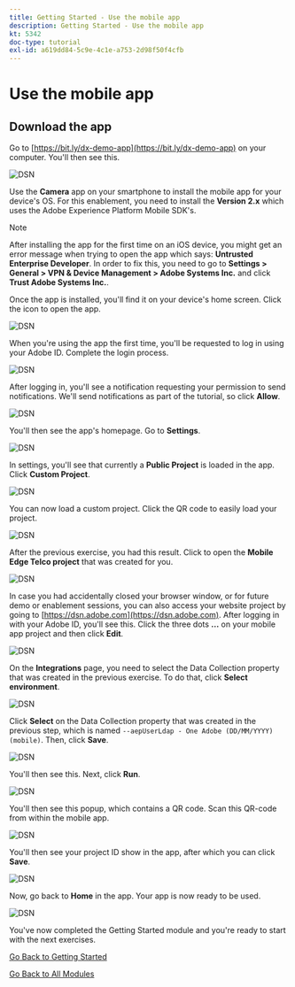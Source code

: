 ```yaml
---
title: Getting Started - Use the mobile app
description: Getting Started - Use the mobile app
kt: 5342
doc-type: tutorial
exl-id: a619dd84-5c9e-4c1e-a753-2d98f50f4cfb
---
```

# Use the mobile app

## Download the app

Go to [https://bit.ly/dx-demo-app](https://bit.ly/dx-demo-app) on your computer. You'll then see this.

![DSN](./images/mobileapp.png)

Use the **Camera** app on your smartphone to install the mobile app for your device's OS. For this enablement, you need to install the **Version 2.x** which uses the Adobe Experience Platform Mobile SDK's.

>[!NOTE]
>
>After installing the app for the first time on an iOS device, you might get an error message when trying to open the app which says: **Untrusted Enterprise Developer**. In order to fix this, you need to go to **Settings > General > VPN & Device Management > Adobe Systems Inc.** and click **Trust Adobe Systems Inc.**.

Once the app is installed, you'll find it on your device's home screen. Click the icon to open the app.

![DSN](./images/mobileappn1.png)

When you're using the app the first time, you'll be requested to log in using your Adobe ID. Complete the login process.

![DSN](./images/mobileappn2.png)

After logging in, you'll see a notification requesting your permission to send notifications. We'll send notifications as part of the tutorial, so click **Allow**.

![DSN](./images/mobileappn3.png)

You'll then see the app's homepage. Go to **Settings**.

![DSN](./images/mobileappn4.png)

In settings, you'll see that currently a **Public Project** is loaded in the app. Click **Custom Project**.

![DSN](./images/mobileappn5.png)

You can now load a custom project. Click the QR code to easily load your project.

![DSN](./images/mobileappn6.png)

After the previous exercise, you had this result. Click to open the **Mobile Edge Telco project** that was created for you.

![DSN](./images/dsn5b.png)

In case you had accidentally closed your browser window, or for future demo or enablement sessions, you can also access your website project by going to [https://dsn.adobe.com](https://dsn.adobe.com). After logging in with your Adobe ID, you'll see this. Click the three dots **...** on your mobile app project and then click **Edit**.

![DSN](./images/web8a.png)

On the **Integrations** page, you need to select the Data Collection property that was created in the previous exercise. To do that, click **Select environment**. 

![DSN](./images/web8aa.png)

Click **Select** on the Data Collection property that was created in the previous step, which is named `--aepUserLdap - One Adobe (DD/MM/YYYY) (mobile)`. Then, click **Save**.

![DSN](./images/web8b.png)

You'll then see this. Next, click **Run**.

![DSN](./images/web8bb.png)

You'll then see this popup, which contains a QR code. Scan this QR-code from within the mobile app.

![DSN](./images/web8c.png)

You'll then see your project ID show in the app, after which you can click **Save**.

![DSN](./images/mobileappn7.png)

Now, go back to **Home** in the app. Your app is now ready to be used.

![DSN](./images/mobileappn8.png)

You've now completed the Getting Started module and you're ready to start with the next exercises.

[Go Back to Getting Started](./getting-started.md)

[Go Back to All Modules](./../../../overview.md)
